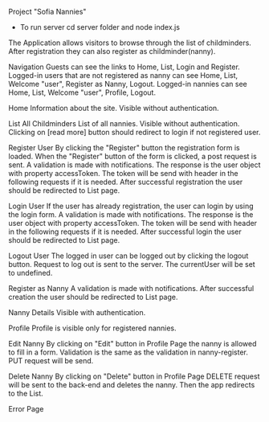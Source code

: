 Project "Sofia Nannies" 

* To run server cd server folder and node index.js

The Application allows visitors to browse through the list of childminders.
After registration they can also register as childminder(nanny).

Navigation 
Guests can see the links to Home, List, Login and Register.
Logged-in users that are not registered as nanny can see Home, List, Welcome "user", Register as Nanny, Logout.
Logged-in nannies can see Home, List, Welcome "user", Profile, Logout.

Home
Information about the site. Visible without authentication.

List All Childminders
List of all nannies. Visible without authentication.
Clicking on [read more] button should redirect to login if not registered user.

Register User
By clicking the "Register" button the registration form is loaded. When the "Register" button of the form is clicked, a post request is sent.
A validation is made with notifications.
The response is the user object with property accessToken. The token will be send with header in the following requests if it is needed.
After successful registration the user should be redirected to List page.

Login User
If the user has already registration, the user can login by using the login form. 
A validation is made with notifications.
The response is the user object with property accessToken. The token will be send with header in the following requests if it is needed.
After successful login the user should be redirected to List page.

Logout User
The logged in user can be logged out by clicking the logout button. 
Request to log out is sent to the server.
The currentUser will be set to undefined.

Register as Nanny
A validation is made with notifications.
After successful creation the user should be redirected to List page.

Nanny Details
Visible with authentication.

Profile
Profile is visible only for registered nannies.

Edit Nanny
By clicking on "Edit" button in Profile Page the nanny is allowed to fill in a form. Validation is the same as the validation in nanny-register. PUT request will be send.

Delete Nanny
By clicking on "Delete" button in Profile Page DELETE request will be sent to the back-end and deletes the nanny. Then the app redirects to the List.

Error Page



